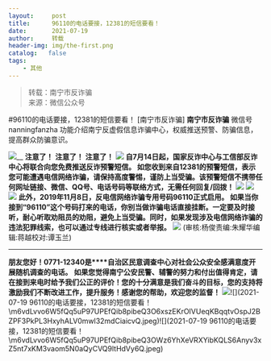 ```yaml
---
layout:     post
title:      96110的电话要接，12381的短信要看！
date:       2021-07-19
author:     转载
header-img: img/the-first.png
catalog:   false
tags:
    - 其他
---
```


<blockquote><p>转载：南宁市反诈骗<br>
来源：微信公众号</p></blockquote>

#96110的电话要接，12381的短信要看！
[南宁市反诈骗]
**南宁市反诈骗**
微信号nanningfanzha
功能介绍南宁反虚假信息诈骗中心，权威推送预警、防骗信息，提高群众防骗意识。

![]({{site.baseurl}}/postimg/P9ficrEVSdibaLmHiaibPNmSAfku7xGlvNt9rib2TWro84gcysZZiaF2xmZ1yUV5A3AKAEMj32FdibO2SiaXWaSOeYIeUQ.gif)__
**注意了！**
**注意了！**
**注意了！**
![]({{site.baseurl}}/postimg/ZhJA7J5GwCpTiaDUxFv7sPJo1hiaj6F3r5IVe2GSFk76SuVM4UqXPEo3TPLPJy9XvDPjZLWuJdeNgPIBibF1q4Rww.jpeg)
**自7月14日起，国家反诈中心与工信部反诈中心将联合向您免费推送反诈预警短信。
如您收到来自12381的预警短信，表示您可能遭遇电信网络诈骗，请保持高度警惕，谨防上当受骗。该预警短信不携带任何网址链接、微信、QQ号、电话号码等联络方式，无需任何回复/回拨！**
![]({{site.baseurl}}/postimg/ZhJA7J5GwCpTiaDUxFv7sPJo1hiaj6F3r5AnMlWrBNbqPaBbsPlomwNEwUVEvZnjtP0GqPEluxQbicqkLiadgEYotw.jpeg)
![]({{site.baseurl}}/postimg/ZhJA7J5GwCpTiaDUxFv7sPJo1hiaj6F3r5GVib71HRT1WSqgVmhNMLGztGSVS3LojQENPP0ia1cYQl60cwxY97OYiaQ.jpeg)
![]({{site.baseurl}}/postimg/ZhJA7J5GwCpTiaDUxFv7sPJo1hiaj6F3r5IVe2GSFk76SuVM4UqXPEo3TPLPJy9XvDPjZLWuJdeNgPIBibF1q4Rww.jpeg)
**此外，2019年11月8日，反电信网络诈骗专用号码96110正式启用。
如果当你接到“96110”这个号码打来的电话，你别当做诈骗电话直接挂断。一定要及时接听，耐心听取劝阻员的劝阻，避免上当受骗。同时，如果发现涉及电信网络诈骗的违法犯罪线索，也可以通过专线进行核实或者举报。**
![]({{site.baseurl}}/postimg/ZhJA7J5GwCpTiaDUxFv7sPJo1hiaj6F3r5gEMkuJDAJBIDta3L3MNj2AYzibB00hzDRTibkz2DPDwAwKyW125J3VAg.jpeg)
(审核:杨俊责编:朱耀华编辑:蒋越校对:谭玉兰)
***
**朋友您好！0771-12340是****自治区民意调查中心对社会公众安全感满意度开展随机调查的电话。**
**如果您觉得南宁公安民警、辅警的努力和付出值得肯定，请在接到来电时给予我们公正的评价！您的十分满意是我们奋斗的目标，您的支持将激励我们不断改进工作，提升服务！感谢您的帮助，欢迎您的监督！**
![]({{site.baseurl}}/postimg/m6vdLvvo6W5fQq5uP97UPEfQib8pibeQ3OIeVDxD23H3A2hshm9VPKwY5lU5bLvcdcrPes5XplD3ibsbDFZwyKDqA.jpeg)![](2021-07-19
96110的电话要接，12381的短信要看！\\m6vdLvvo6W5fQq5uP97UPEfQib8pibeQ3O6xszEKrOIVUeqKBqqtvOspJ2BZPF3PkPL3HxyhALV0mwl32mdCiaicvQ.jpeg)![](2021-07-19
96110的电话要接，12381的短信要看！\\m6vdLvvo6W5fQq5uP97UPEfQib8pibeQ3OWz6YhXeVRXYibKQLS6Anyv3xZ5nt7xKM3vaom5N0aQyCVQ9ltHdVy6Q.jpeg)
